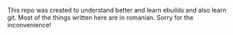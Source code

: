 This repo was created to understand better and learn ebuilds and also learn git.
Most of the things written here are in romanian. Sorry for the inconvenience!
